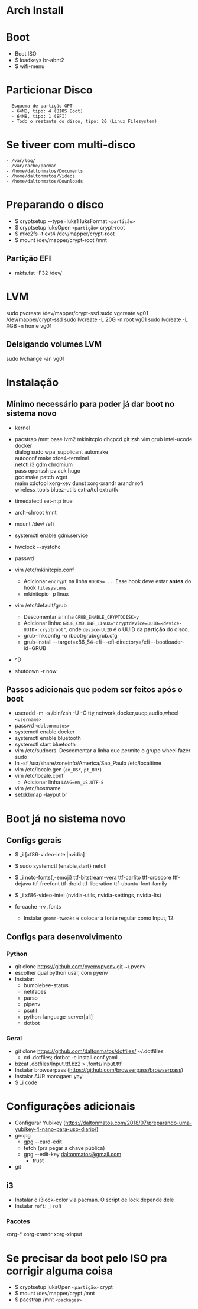 # Arch Install

# Boot

  - Boot ISO
  - $ loadkeys br-abnt2
  - $ wifi-menu

# Particionar Disco
    - Esquema de partição GPT
      - 64MB, tipo: 4 (BIOS Boot)
      - 64MB, tipo: 1 (EFI)
      - Todo o restante do disco, tipo: 20 (Linux Filesystem)

# Se tiveer com multi-disco

    - /var/log/
    - /var/cache/pacman
    - /home/daltonmatos/Documents
    - /home/daltonmatos/Videos
    - /home/daltonmatos/Downloads


# Preparando o disco

  - $ cryptsetup --type=luks1 luksFormat `<partição>`
  - $ cryptsetup luksOpen `<partição>` crypt-root
  - $ mke2fs -t ext4 /dev/mapper/crypt-root
  - $ mount /dev/mapper/crypt-root /mnt

## Partição EFI
 - mkfs.fat -F32 /dev/<particao>


# LVM

 sudo pvcreate /dev/mapper/crypt-ssd
 sudo vgcreate vg01 /dev/mapper/crypt-ssd
 sudo lvcreate -L 20G -n root vg01
 sudo lvcreate -L XGB -n home vg01


## Delsigando volumes LVM
 sudo lvchange -an vg01

# Instalação

## Mínimo necessário para poder já dar boot no sistema novo

  - kernel

  - pacstrap /mnt base lvm2 mkinitcpio dhcpcd git zsh vim grub intel-ucode docker \
            dialog sudo wpa_supplicant automake \
            autoconf make xfce4-terminal \
            netctl i3 gdm chromium \
            pass openssh pv ack hugo \
            gcc make patch wget \
            maim xdotool xorg-xev dunst xorg-xrandr arandr rofi \
            wireless_tools bluez-utils extra/tcl extra/tk
  - timedatectl set-ntp true
  - arch-chroot /mnt
  - mount /dev/<EFI-part> /efi
  - systemctl enable gdm.service
  - hwclock --systohc
  - passwd
  - vim /etc/mkinitcpio.conf
    - Adicionar `encrypt` na linha `HOOKS=...`. Esse hook deve estar **antes** do hook `filesystems`.
    - mkinitcpio -p linux
  - vim /etc/default/grub
    - Descomentar a linha `GRUB_ENABLE_CRYPTODISK=y`
    - Adicionar linha: `GRUB_CMDLINE_LINUX="cryptdevice=UUID=<device-UUID>:cryptroot"`, onde `device-UUID` é o UUID da **partição** do disco.
    - grub-mkconfig -o /boot/grub/grub.cfg
    - grub-install --target=x86_64-efi --efi-directory=/efi --bootloader-id=GRUB
  - ^D
  - shutdown -r now

## Passos adicionais que podem ser feitos após o boot

  - useradd -m -s /bin/zsh -U -G tty,network,docker,uucp,audio,wheel `<username>`
  - passwd `<daltonmatos>`
  - systemctl enable docker
  - systemctl enable bluetooth
  - systemctl start bluetooth
  - vim /etc/sudoers. Descomentar a linha que permite o grupo wheel fazer sudo
  - ln -sf /usr/share/zoneinfo/America/Sao_Paulo /etc/localtime
  - vim /etc/locale.gen (`en_US*`, `pt_BR*`)
  - vim /etc/locale.conf
    - Adicionar linha `LANG=en_US.UTF-8`
  - vim /etc/hostname
  - setxkbmap -layput br

# Boot já no sistema novo


## Configs gerais
  - $ _i [xf86-video-intel|nvidia]
  - $ sudo systemctl {enable,start} netctl
  - $ _i noto-fonts{,-emoji} ttf-bitstream-vera ttf-carlito ttf-croscore ttf-dejavu ttf-freefont ttf-droid ttf-liberation ttf-ubuntu-font-family
  - $ _i xf86-video-intel (nvidia-utils, nvidia-settings, nvidia-lts)

  - fc-cache -rv .fonts
    - Instalar `gnome-tweaks` e colocar a fonte regular como Input, 12.

## Configs para desenvolvimento


### Python


  - git clone https://github.com/pyenv/pyenv.git ~/.pyenv
  - escolher qual python usar, com pyenv
  - Instalar:
    - bumblebee-status
    - netifaces
    - parso
    - pipenv
    - psutil
    - python-language-server[all]
    - dotbot

### Geral

  - git clone https://github.com/daltonmatos/dotfiles/ ~/.dotfilles
    - cd .dotfiles; dotbot -c install.conf.yaml
  - bzcat .dotfiles/Input.ttf.bz2 > .fonts/Input.ttf
  - Instalar browserpass (https://github.com/browserpass/browserpass)
  - Instalar AUR managaer: yay
  - $ _i code

# Configurações adicionais

  - Configurar Yubikey (https://daltonmatos.com/2018/07/preparando-uma-yubikey-4-nano-para-uso-diario/)
  - gnupg
    - gpg --card-edit
    - fetch (pra pegar a chave pública)
    - gpg --edit-key daltonmatos@gmail.com
      - trust
  - git

## i3

  - Instalar o i3lock-color via pacman. O script de lock depende dele
  - Instalar `rofi`: _i rofi

### Pacotes

 xorg-*
 xorg-xrandr xorg-xinput

# Se precisar da boot pelo ISO pra corrigir alguma coisa

  - $ cryptsetup luksOpen `<partição>` crypt
  - $ mount /dev/mapper/crypt /mnt
  - $ pacstrap /mnt `<packages>`
